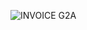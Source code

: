 ![INVOICE G2A](https://github.com/Ayoub9913/Chatbot/assets/99537739/0df5ffaf-4f90-42c9-a2de-3c595c3704bf)

